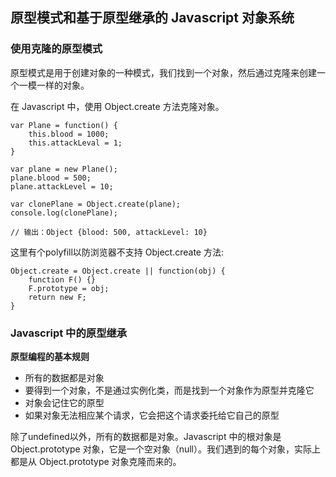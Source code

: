 ## 原型模式和基于原型继承的 Javascript 对象系统

### 使用克隆的原型模式

原型模式是用于创建对象的一种模式，我们找到一个对象，然后通过克隆来创建一个一模一样的对象。

在 Javascript 中，使用 Object.create 方法克隆对象。
````
var Plane = function() {
    this.blood = 1000;
    this.attackLeval = 1;
}

var plane = new Plane();
plane.blood = 500;
plane.attackLevel = 10;

var clonePlane = Object.create(plane);
console.log(clonePlane);

// 输出：Object {blood: 500, attackLevel: 10}
````
这里有个polyfill以防浏览器不支持 Object.create 方法:
````
Object.create = Object.create || function(obj) {
    function F() {}
    F.prototype = obj;
    return new F;
}
````
### Javascript 中的原型继承

**原型编程的基本规则**
*   所有的数据都是对象
*   要得到一个对象，不是通过实例化类，而是找到一个对象作为原型并克隆它
*   对象会记住它的原型
*   如果对象无法相应某个请求，它会把这个请求委托给它自己的原型

除了undefined以外，所有的数据都是对象。Javascript 中的根对象是 Object.prototype 对象，它是一个空对象（null）。我们遇到的每个对象，实际上都是从 Object.prototype 对象克隆而来的。